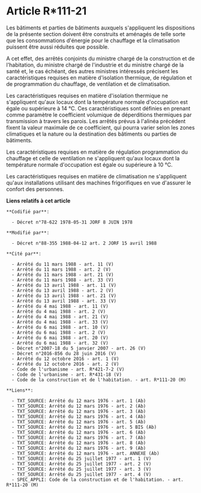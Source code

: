 # Article R*111-21

Les bâtiments et parties de bâtiments auxquels s'appliquent les dispositions de la présente section doivent être construits
et aménagés de telle sorte que les consommations d'énergie pour le chauffage et la climatisation puissent être aussi réduites
que possible.

A cet effet, des arrêtés conjoints du ministre chargé de la construction et de l'habitation, du ministre chargé de
l'industrie et du ministre chargé de la santé et, le cas échéant, des autres ministres intéressés précisent les
caractéristiques requises en matière d'isolation thermique, de régulation et de programmation du chauffage, de ventilation et
de climatisation.

Les caractéristiques requises en matière d'isolation thermique ne s'appliquent qu'aux locaux dont la température normale
d'occupation est égale ou supérieure à 14 °C. Ces caractéristiques sont définies en prenant comme paramètre le coefficient
volumique de déperditions thermiques par transmission à travers les parois. Les arrêtés prévus à l'alinéa précédent fixent la
valeur maximale de ce coefficient, qui pourra varier selon les zones climatiques et la nature ou la destination des bâtiments
ou parties de bâtiments.

Les caractéristiques requises en matière de régulation programmation du chauffage et celle de ventilation ne s'appliquent
qu'aux locaux dont la température normale d'occupation est égale ou supérieure à 10 °C.

Les caractéristiques requises en matière de climatisation ne s'appliquent qu'aux installations utilisant des machines
frigorifiques en vue d'assurer le confort des personnes.

**Liens relatifs à cet article**

	**Codifié par**:

	  - Décret n°78-622 1978-05-31 JORF 8 JUIN 1978

	**Modifié par**:

	  - Décret n°88-355 1988-04-12 art. 2 JORF 15 avril 1988

	**Cité par**:

	  - Arrêté du 11 mars 1988 - art. 11 (V)
	  - Arrêté du 11 mars 1988 - art. 2 (V)
	  - Arrêté du 11 mars 1988 - art. 21 (V)
	  - Arrêté du 11 mars 1988 - art. 33 (V)
	  - Arrêté du 13 avril 1988 - art. 11 (V)
	  - Arrêté du 13 avril 1988 - art. 2 (V)
	  - Arrêté du 13 avril 1988 - art. 21 (V)
	  - Arrêté du 13 avril 1988 - art. 33 (V)
	  - Arrêté du 4 mai 1988 - art. 11 (V)
	  - Arrêté du 4 mai 1988 - art. 2 (V)
	  - Arrêté du 4 mai 1988 - art. 21 (V)
	  - Arrêté du 4 mai 1988 - art. 33 (V)
	  - Arrêté du 6 mai 1988 - art. 10 (V)
	  - Arrêté du 6 mai 1988 - art. 2 (V)
	  - Arrêté du 6 mai 1988 - art. 20 (V)
	  - Arrêté du 6 mai 1988 - art. 32 (V)
	  - Décret n°2007-18 du 5 janvier 2007 - art. 26 (V)
	  - Décret n°2016-856 du 28 juin 2016 (V)
	  - Arrêté du 12 octobre 2016 - art. 1 (V)
	  - Arrêté du 12 octobre 2016 - art. 2 (V)
	  - Code de l'urbanisme - art. R*421-7-2 (V)
	  - Code de l'urbanisme - art. R*431-18 (V)
	  - Code de la construction et de l'habitation. - art. R*111-20 (M)

	**Liens**:

	  - TXT_SOURCE: Arrêté du 12 mars 1976 - art. 1 (Ab)
	  - TXT_SOURCE: Arrêté du 12 mars 1976 - art. 2 (Ab)
	  - TXT_SOURCE: Arrêté du 12 mars 1976 - art. 3 (Ab)
	  - TXT_SOURCE: Arrêté du 12 mars 1976 - art. 4 (Ab)
	  - TXT_SOURCE: Arrêté du 12 mars 1976 - art. 5 (Ab)
	  - TXT_SOURCE: Arrêté du 12 mars 1976 - art. 5 BIS (Ab)
	  - TXT_SOURCE: Arrêté du 12 mars 1976 - art. 6 (Ab)
	  - TXT_SOURCE: Arrêté du 12 mars 1976 - art. 7 (Ab)
	  - TXT_SOURCE: Arrêté du 12 mars 1976 - art. 8 (Ab)
	  - TXT_SOURCE: Arrêté du 12 mars 1976 - art. 9 (Ab)
	  - TXT_SOURCE: Arrêté du 12 mars 1976 - art. ANNEXE (Ab)
	  - TXT_SOURCE: Arrêté du 25 juillet 1977 - art. 1 (V)
	  - TXT_SOURCE: Arrêté du 25 juillet 1977 - art. 2 (V)
	  - TXT_SOURCE: Arrêté du 25 juillet 1977 - art. 3 (V)
	  - TXT_SOURCE: Arrêté du 25 juillet 1977 - art. 4 (V)
	  - SPEC_APPLI: Code de la construction et de l'habitation. - art. R*111-20 (M)
